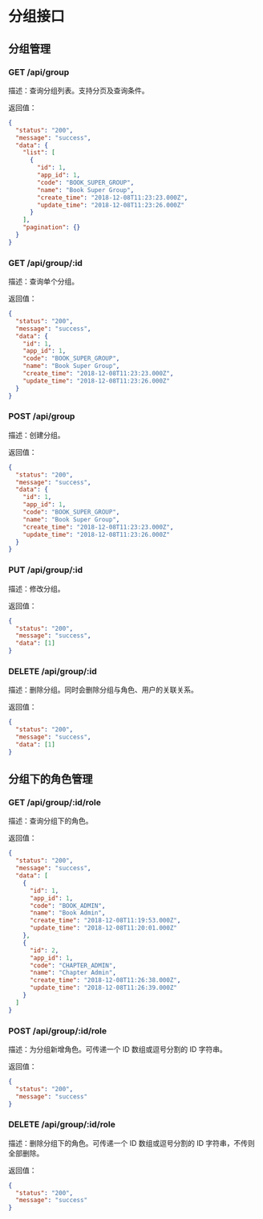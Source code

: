 # 分组接口

## 分组管理

### GET /api/group

描述：查询分组列表。支持分页及查询条件。

返回值：

```json
{
  "status": "200",
  "message": "success",
  "data": {
    "list": [
      {
        "id": 1,
        "app_id": 1,
        "code": "BOOK_SUPER_GROUP",
        "name": "Book Super Group",
        "create_time": "2018-12-08T11:23:23.000Z",
        "update_time": "2018-12-08T11:23:26.000Z"
      }
    ],
    "pagination": {}
  }
}
```

### GET /api/group/:id

描述：查询单个分组。

返回值：

```json
{
  "status": "200",
  "message": "success",
  "data": {
    "id": 1,
    "app_id": 1,
    "code": "BOOK_SUPER_GROUP",
    "name": "Book Super Group",
    "create_time": "2018-12-08T11:23:23.000Z",
    "update_time": "2018-12-08T11:23:26.000Z"
  }
}
```

### POST /api/group

描述：创建分组。

返回值：

```json
{
  "status": "200",
  "message": "success",
  "data": {
    "id": 1,
    "app_id": 1,
    "code": "BOOK_SUPER_GROUP",
    "name": "Book Super Group",
    "create_time": "2018-12-08T11:23:23.000Z",
    "update_time": "2018-12-08T11:23:26.000Z"
  }
}
```

### PUT /api/group/:id

描述：修改分组。

返回值：

```json
{
  "status": "200",
  "message": "success",
  "data": [1]
}
```

### DELETE /api/group/:id

描述：删除分组。同时会删除分组与角色、用户的关联关系。

返回值：

```json
{
  "status": "200",
  "message": "success",
  "data": [1]
}
```

## 分组下的角色管理

### GET /api/group/:id/role

描述：查询分组下的角色。

返回值：

```json
{
  "status": "200",
  "message": "success",
  "data": [
    {
      "id": 1,
      "app_id": 1,
      "code": "BOOK_ADMIN",
      "name": "Book Admin",
      "create_time": "2018-12-08T11:19:53.000Z",
      "update_time": "2018-12-08T11:20:01.000Z"
    },
    {
      "id": 2,
      "app_id": 1,
      "code": "CHAPTER_ADMIN",
      "name": "Chapter Admin",
      "create_time": "2018-12-08T11:26:38.000Z",
      "update_time": "2018-12-08T11:26:39.000Z"
    }
  ]
}
```

### POST /api/group/:id/role

描述：为分组新增角色。可传递一个 ID 数组或逗号分割的 ID 字符串。

返回值：

```json
{
  "status": "200",
  "message": "success"
}
```

### DELETE /api/group/:id/role

描述：删除分组下的角色。可传递一个 ID 数组或逗号分割的 ID 字符串，不传则全部删除。

返回值：

```json
{
  "status": "200",
  "message": "success"
}
```
